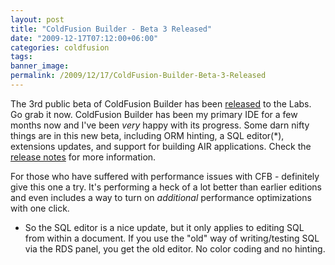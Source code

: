 ```yaml
---
layout: post
title: "ColdFusion Builder - Beta 3 Released"
date: "2009-12-17T07:12:00+06:00"
categories: coldfusion 
tags: 
banner_image: 
permalink: /2009/12/17/ColdFusion-Builder-Beta-3-Released
---
```


The 3rd public beta of ColdFusion Builder has been <a href="http://labs.adobe.com/technologies/coldfusionbuilder/">released</a> to the Labs. Go grab it now. ColdFusion Builder has been my primary IDE for a few months now and I've been <i>very</i> happy with its progress. Some darn nifty things are in this new beta, including ORM hinting, a SQL editor(*), extensions updates, and support for building AIR applications. Check the <a href="http://labs.adobe.com/wiki/index.php/ColdFusion_Builder">release notes</a> for more information. 

For those who have suffered with performance issues with CFB - definitely give this one a try. It's performing a heck of a lot better than earlier editions and even includes a way to turn on <i>additional</i> performance optimizations with one click.

* So the SQL editor is a nice update, but it only applies to editing SQL from within a document. If you use the "old" way of writing/testing SQL via the RDS panel, you get the old editor. No color coding and no hinting.
